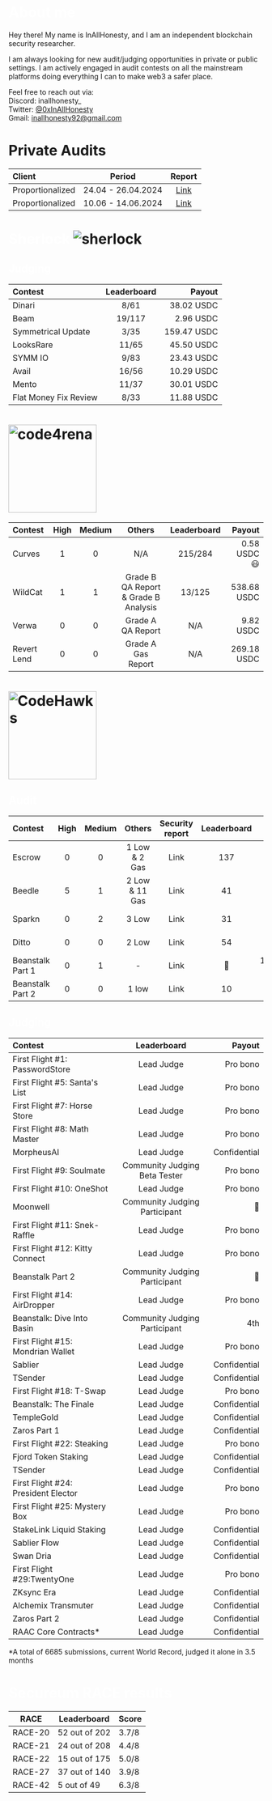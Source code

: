 # <span style="color:white">About me</span>

Hey there! My name is InAllHonesty, and I am an independent blockchain security researcher.

I am always looking for new audit/judging opportunities in private or public settings. I am actively engaged in audit contests on all the mainstream platforms doing everything I can to make web3 a safer place.

Feel free to reach out via:  
Discord: inallhonesty_  
Twitter: [@0xInAllHonesty](https://twitter.com/0xInAllHonesty)  
Gmail: [inallhonesty92@gmail.com](mailto:inallhonesty92@gmail.com)


# Private Audits
| Client | Period | Report|
|:---|:---:|:---:|
| Proportionalized | 24.04 - 26.04.2024 | [Link](https://github.com/inallhonesty/private_audits/blob/main/Reports/Proportionalized%20Audit%20Report.pdf) |
| Proportionalized | 10.06 - 14.06.2024 | [Link](https://github.com/inallhonesty/private_audits/blob/main/Reports/Proportionalized_v2_report.pdf) |



# <span style="color:white">Sherlock</span> ![sherlock](https://github.com/inallhonesty/inallhonesty/assets/95440897/bb1b2a76-3e45-4738-8135-6b4985b46c85)

## <span style="color:white">Judging</span> 
| Contest	| Leaderboard	| Payout |
|:---|:---:|---:|
| Dinari | 8/61 | 38.02 USDC |
| Beam | 19/117 | 2.96 USDC |
| Symmetrical Update | 3/35 | 159.47 USDC |
| LooksRare | 11/65 | 45.50 USDC |
| SYMM IO | 9/83 | 23.43 USDC |
| Avail | 16/56 | 10.29 USDC |
| Mento | 11/37 | 30.01 USDC |
| Flat Money Fix Review | 8/33 | 11.88 USDC |



# <img width="174" alt="code4rena" src="https://github.com/inallhonesty/inallhonesty/assets/95440897/d90c4afc-5777-4efe-9971-035ff978c6cb">

| Contest |	High |	Medium |  Others | Leaderboard	| Payout |
|:---|:---:|:---:|:---:|:---:|---:|
| Curves | 1 | 0 | N/A | 215/284 | 0.58 USDC :smiley: |
| WildCat | 1 | 1 | Grade B QA Report & Grade B Analysis | 13/125 | 538.68 USDC |
| Verwa | 0 | 0 | Grade A QA Report | N/A | 9.82 USDC |
| Revert Lend | 0 | 0 | Grade A Gas Report | N/A | 269.18 USDC |

# <img width="174" alt="CodeHawks" src="https://github.com/inallhonesty/inallhonesty/assets/95440897/b7c41029-61e7-4320-8fc7-54bb73199cf6">

## <span style="color:white">Audit</span>

| Contest |	High |	Medium | Others | Security report	| Leaderboard	| Payout |
|:---|:---:|:---:|:---:|:---:|:---:|---:|
| Escrow | 0 | 0 | 1 Low & 2 Gas | Link | 137 | 23.09 USDC |
| Beedle | 5 | 1 | 2 Low & 11 Gas | Link | 41 | 93.38 USDC |
| Sparkn | 0 | 2 | 3 Low | Link | 31 | 76.96 USDC |
| Ditto | 0 | 0 | 2 Low | Link | 54 | 39.02 USDC |
| Beanstalk Part 1 | 0 | 1 | - | Link | 🥉 | 18,274.25 USDC |
| Beanstalk Part 2 | 0 | 0 | 1 low | Link | 10 | 102.97 USDC |


## <span style="color:white">Judging</span> 
| Contest	| Leaderboard	| Payout |
|:---|:---:|---:|
| First Flight #1: PasswordStore | Lead Judge | Pro bono |
| First Flight #5: Santa's List | Lead Judge | Pro bono |
| First Flight #7: Horse Store | Lead Judge | Pro bono |
| First Flight #8: Math Master  | Lead Judge | Pro bono |
| MorpheusAI  | Lead Judge | Confidential |
| First Flight #9: Soulmate  | Community Judging Beta Tester  | Pro bono |
| First Flight #10: OneShot  | Lead Judge  | Pro bono |
| Moonwell  | Community Judging Participant | 🥈 | 300 USDC |
| First Flight #11: Snek-Raffle  | Lead Judge  | Pro bono |
| First Flight #12: Kitty Connect | Lead Judge  | Pro bono |
| Beanstalk Part 2  | Community Judging Participant | 🥈 | 700 USDC |
| First Flight #14: AirDropper | Lead Judge  | Pro bono |
| Beanstalk: Dive Into Basin  | Community Judging Participant | 4th | 200 USDC |
| First Flight #15: Mondrian Wallet | Lead Judge  | Pro bono |
| Sablier | Lead Judge  | Confidential |
| TSender | Lead Judge  | Confidential |
| First Flight #18: T-Swap | Lead Judge  | Pro bono |
| Beanstalk: The Finale | Lead Judge  | Confidential |
| TempleGold | Lead Judge  | Confidential |
| Zaros Part 1 | Lead Judge  | Confidential |
| First Flight #22: Steaking | Lead Judge  | Pro bono |
| Fjord Token Staking | Lead Judge  | Confidential |
| TSender | Lead Judge  | Confidential |
| First Flight #24: President Elector | Lead Judge  | Pro bono |
| First Flight #25: Mystery Box | Lead Judge  | Pro bono |
| StakeLink Liquid Staking | Lead Judge  | Confidential |
| Sablier Flow | Lead Judge  | Confidential |
| Swan Dria | Lead Judge  | Confidential |
| First Flight #29:TwentyOne | Lead Judge  | Pro bono |
| ZKsync Era | Lead Judge  | Confidential |
| Alchemix Transmuter | Lead Judge  | Confidential |
| Zaros Part 2 | Lead Judge  | Confidential |
| RAAC Core Contracts* | Lead Judge  | Confidential | 

*A total of 6685 submissions, current World Record, judged it alone in 3.5 months

# <span style="color:white">Secureum RACE results</span>

| RACE | Leaderboard | Score |
|:---:|---|---|
| RACE-20 | 52 out of 202 | 3.7/8 |
| RACE-21 | 24 out of 208 | 4.4/8 |
| RACE-22 | 15 out of 175 | 5.0/8 |
| RACE-27 | 37 out of 140 | 3.9/8 |
| RACE-42 | 5 out of 49 | 6.3/8 |

